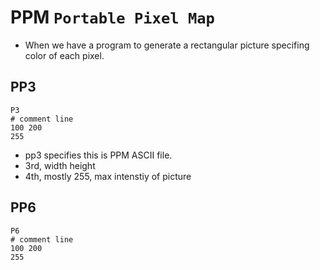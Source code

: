 # PPM `Portable Pixel Map`
- When we have a program to generate a rectangular picture specifing color of each pixel.

## PP3
```ppm
P3
# comment line
100 200
255
```
- pp3 specifies this is PPM ASCII file.
- 3rd, width height
- 4th, mostly 255, max intenstiy of picture

## PP6
```ppm
P6
# comment line
100 200
255
```

